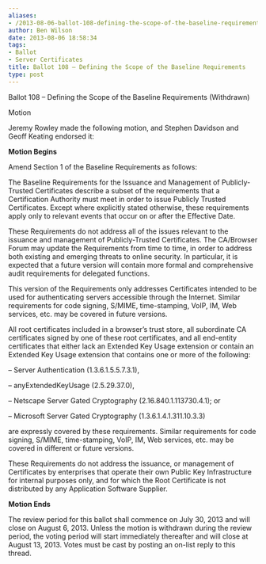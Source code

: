 ```yaml
---
aliases:
- /2013-08-06-ballot-108-defining-the-scope-of-the-baseline-requirements/
author: Ben Wilson
date: 2013-08-06 18:58:34
tags:
- Ballot
- Server Certificates
title: Ballot 108 – Defining the Scope of the Baseline Requirements
type: post
---
```


Ballot 108 – Defining the Scope of the Baseline Requirements (Withdrawn)

Motion

Jeremy Rowley made the following motion, and Stephen Davidson and Geoff Keating endorsed it:

**Motion Begins**

Amend Section 1 of the Baseline Requirements as follows:

The Baseline Requirements for the Issuance and Management of Publicly-Trusted Certificates describe a subset of the requirements that a Certification Authority must meet in order to issue Publicly Trusted Certificates. Except where explicitly stated otherwise, these requirements apply only to relevant events that occur on or after the Effective Date.

These Requirements do not address all of the issues relevant to the issuance and management of Publicly-Trusted Certificates. The CA/Browser Forum may update the Requirements from time to time, in order to address both existing and emerging threats to online security. In particular, it is expected that a future version will contain more formal and comprehensive audit requirements for delegated functions.

This version of the Requirements only addresses Certificates intended to be used for authenticating servers accessible through the Internet. Similar requirements for code signing, S/MIME, time-stamping, VoIP, IM, Web services, etc. may be covered in future versions.

All root certificates included in a browser’s trust store, all subordinate CA certificates signed by one of these root certificates, and all end-entity certificates that either lack an Extended Key Usage extension or contain an Extended Key Usage extension that contains one or more of the following:

– Server Authentication (1.3.6.1.5.5.7.3.1),

– anyExtendedKeyUsage (2.5.29.37.0),

– Netscape Server Gated Cryptography (2.16.840.1.113730.4.1); or

– Microsoft Server Gated Cryptography (1.3.6.1.4.1.311.10.3.3)

are expressly covered by these requirements. Similar requirements for code signing, S/MIME, time-stamping, VoIP, IM, Web services, etc. may be covered in different or future versions.

These Requirements do not address the issuance, or management of Certificates by enterprises that operate their own Public Key Infrastructure for internal purposes only, and for which the Root Certificate is not distributed by any Application Software Supplier.

**Motion Ends**

The review period for this ballot shall commence on July 30, 2013 and will close on August 6, 2013. Unless the motion is withdrawn during the review period, the voting period will start immediately thereafter and will close at August 13, 2013. Votes must be cast by posting an on-list reply to this thread.